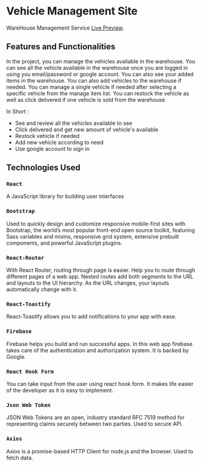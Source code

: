 # Vehicle Management Site

WareHouse Management Service [Live Preview](https://manage-inventory-system.web.app/home).

## Features and Functionalities

In the project, you can manage the vehicles available in the warehouse. You can see all the vehicle available in the warehouse once you are logged in using you email/password or google account. You can also see your added items in the warehouse. You can also add vehicles to the warehouse if needed. You can manage a single vehicle if needed after selecting a specific vehicle from the manage item list. You can restock the vehicle as well as click delivered if one vehicle is sold from the warehouse.


In Short :
 * See and review all the vehicles available to see
 * Click delivered and get new amount of vehicle's available
 * Restock vehicle if needed
 * Add new vehicle according to need
 * Use google account to sign in
 

## Technologies Used

### `React`

A JavaScript library for building user interfaces

### `Bootstrap`

Used to quickly design and customize responsive mobile-first sites with Bootstrap, the world’s most popular front-end open source toolkit, featuring Sass variables and mixins, responsive grid system, extensive prebuilt components, and powerful JavaScript plugins.

### `React-Router`

With React Router, routing through page is easier. Help you to route through different pages of a web app. Nested routes add both segments to the URL and layouts to the UI hierarchy. As the URL changes, your layouts automatically change with it.

### `React-Toastify`

React-Toastify allows you to add notifications to your app with ease.

### `Firebase`

Firebase helps you build and run successful apps. In this web app firebase takes care of the authentication and authorization system. It is backed by Google.

### `React Hook Form`

You can take input from the user using react hook form. It makes life easier of the developer as it is easy to implement.

### `Json Web Token`

JSON Web Tokens are an open, industry standard RFC 7519 method for representing claims securely between two parties. Used to secure API.

### `Axios`

Axios is a promise-based HTTP Client for node.js and the browser. Used to fetch data.